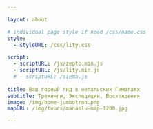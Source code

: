 ```yaml
---

layout: about

# individual page style if need /css/name.css
style:
  - styleURL: /css/lity.css

script:
  - scriptURL: /js/zepto.min.js
  - scriptURL: /js/lity.min.js
  # - scriptURL: /siema.js
  
title: Ваш горный гид в непальских Гималаях
subtitle: Трекинги, Экспедиции, Восхождения
image: /img/home-jumbotron.png
mapURL: /img/tours/manaslu-map-1200.jpg

---
```

